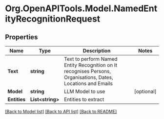 # Org.OpenAPITools.Model.NamedEntityRecognitionRequest

## Properties

Name | Type | Description | Notes
------------ | ------------- | ------------- | -------------
**Text** | **string** | Text to perform Named Entity Recognition on  It recognises Persons, Organisations, Dates, Locations and Emails | 
**Model** | **string** | LLM Model to use | [optional] 
**Entities** | **List&lt;string&gt;** | Entities to extract | 

[[Back to Model list]](../README.md#documentation-for-models) [[Back to API list]](../README.md#documentation-for-api-endpoints) [[Back to README]](../README.md)

